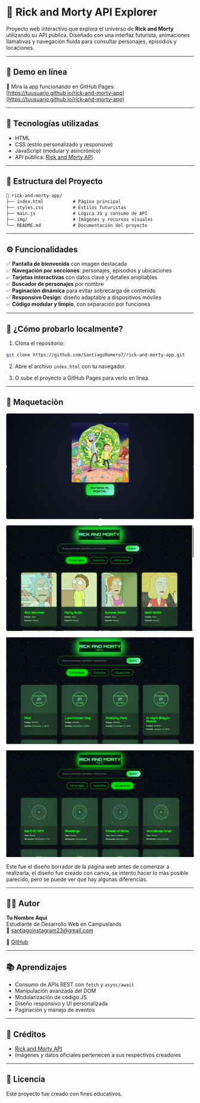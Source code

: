 # 🌌 Rick and Morty API Explorer

Proyecto web interactivo que explora el universo de **Rick and Morty** utilizando su API pública. Diseñado con una interfaz futurista, animaciones llamativas y navegación fluida para consultar personajes, episodios y locaciones.

---

## 🔗 Demo en línea

📲 Mira la app funcionando en GitHub Pages:  
[https://tuusuario.github.io/rick-and-morty-app](https://tuusuario.github.io/rick-and-morty-app)

---

## 🧰 Tecnologías utilizadas

- HTML
- CSS (estilo personalizado y responsive)
- JavaScript (modular y asincrónico)
- API pública: [Rick and Morty API](https://rickandmortyapi.com/)

---

## 📁 Estructura del Proyecto

```
📂 rick-and-morty-app/
├── index.html           # Página principal
├── styles.css           # Estilos futuristas
├── main.js              # Lógica JS y consumo de API
├── img/                 # Imágenes y recursos visuales
└── README.md            # Documentación del proyecto
```

---

## ⚙️ Funcionalidades

✅ **Pantalla de bienvenida** con imagen destacada  
✅ **Navegación por secciones**: personajes, episodios y ubicaciones  
✅ **Tarjetas interactivas** con datos clave y detalles ampliables  
✅ **Buscador de personajes** por nombre  
✅ **Paginación dinámica** para evitar sobrecarga de contenido  
✅ **Responsive Design**: diseño adaptable a dispositivos móviles  
✅ **Código modular y limpio**, con separación por funciones

---

## 🧪 ¿Cómo probarlo localmente?

1. Clona el repositorio:

```bash
git clone https://github.com/SantiagoRomero7/rick-and-morty-app.git
```

2. Abre el archivo `index.html` con tu navegador.

3. O sube el proyecto a GitHub Pages para verlo en línea.

---

## 📸 Maquetaciòn 

![preview](./img/image.png)

![preview](./img/image-1.png)

![preview](./img/imagenn2.png)

![preview](./img/imagenn3.png)

Este fue el diseño borrador de la pagina web antes de comenzar a realizarla, el diseño fue creado con canva, se intento hacer lo màs posible parecido, pero se puede ver que hay algunas diferencias.

---

## 👨‍💻 Autor

**Tu Nombre Aquí**  
Estudiante de Desarrollo Web en Campuslands  
📧 santiagoinstagram23@gmail.com 

💼 [GitHub](https://github.com/SantiagoRomero7)

---

## 📚 Aprendizajes

- Consumo de APIs REST con `fetch` y `async/await`
- Manipulación avanzada del DOM
- Modularización de código JS
- Diseño responsivo y UI personalizada
- Paginación y manejo de eventos

---

## 🧠 Créditos

- [Rick and Morty API](https://rickandmortyapi.com/)
- Imágenes y datos oficiales pertenecen a sus respectivos creadores

---

## 📄 Licencia

Este proyecto fue creado con fines educativos.  
